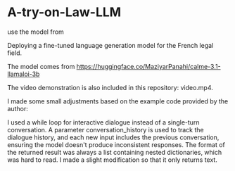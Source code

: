 # A-try-on-Law-LLM

use the model from 

Deploying a fine-tuned language generation model for the French legal field.

The model comes from https://huggingface.co/MaziyarPanahi/calme-3.1-llamaloi-3b

The video demonstration is also included in this repository: video.mp4.

I made some small adjustments based on the example code provided by the author:

I used a while loop for interactive dialogue instead of a single-turn conversation.
A parameter conversation_history is used to track the dialogue history, and each new input includes the previous conversation, ensuring the model doesn't produce inconsistent responses.
The format of the returned result was always a list containing nested dictionaries, which was hard to read. I made a slight modification so that it only returns text.
